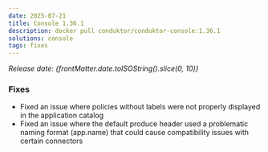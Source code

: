 ```yaml
---
date: 2025-07-21
title: Console 1.36.1
description: docker pull conduktor/conduktor-console:1.36.1
solutions: console
tags: fixes
---
```


*Release date: {frontMatter.date.toISOString().slice(0, 10)}*

### Fixes

- Fixed an issue where policies without labels were not properly displayed in the application catalog 
- Fixed an issue where the default produce header used a problematic naming format (app.name) that could cause compatibility issues with certain connectors